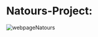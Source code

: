 # Natours-Project:

![webpageNatours](https://user-images.githubusercontent.com/121908988/213528036-2db366bc-4b40-4dff-b3b5-bcd63dc43d8b.jpg)
